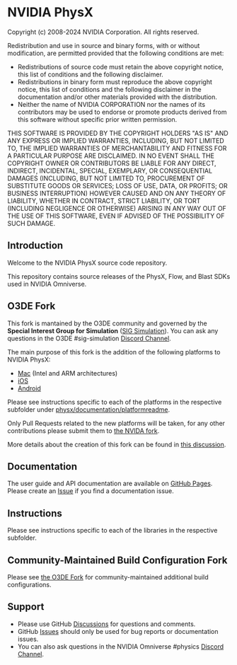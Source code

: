 # NVIDIA PhysX

Copyright (c) 2008-2024 NVIDIA Corporation. All rights reserved.

Redistribution and use in source and binary forms, with or without
modification, are permitted provided that the following conditions
are met:
 * Redistributions of source code must retain the above copyright
   notice, this list of conditions and the following disclaimer.
 * Redistributions in binary form must reproduce the above copyright
   notice, this list of conditions and the following disclaimer in the
   documentation and/or other materials provided with the distribution.
 * Neither the name of NVIDIA CORPORATION nor the names of its
   contributors may be used to endorse or promote products derived
   from this software without specific prior written permission.

THIS SOFTWARE IS PROVIDED BY THE COPYRIGHT HOLDERS "AS IS" AND ANY
EXPRESS OR IMPLIED WARRANTIES, INCLUDING, BUT NOT LIMITED TO, THE
IMPLIED WARRANTIES OF MERCHANTABILITY AND FITNESS FOR A PARTICULAR
PURPOSE ARE DISCLAIMED.  IN NO EVENT SHALL THE COPYRIGHT OWNER OR
CONTRIBUTORS BE LIABLE FOR ANY DIRECT, INDIRECT, INCIDENTAL, SPECIAL,
EXEMPLARY, OR CONSEQUENTIAL DAMAGES (INCLUDING, BUT NOT LIMITED TO,
PROCUREMENT OF SUBSTITUTE GOODS OR SERVICES; LOSS OF USE, DATA, OR
PROFITS; OR BUSINESS INTERRUPTION) HOWEVER CAUSED AND ON ANY THEORY
OF LIABILITY, WHETHER IN CONTRACT, STRICT LIABILITY, OR TORT
(INCLUDING NEGLIGENCE OR OTHERWISE) ARISING IN ANY WAY OUT OF THE USE
OF THIS SOFTWARE, EVEN IF ADVISED OF THE POSSIBILITY OF SUCH DAMAGE.

## Introduction

Welcome to the NVIDIA PhysX source code repository.

This repository contains source releases of the PhysX, Flow, and Blast SDKs used in NVIDIA Omniverse.

## O3DE Fork

This fork is mantained by the O3DE community and governed by the **Special Interest Group for Simulation** ([SIG Simulation]((https://github.com/o3de/sig-simulation))). You can ask any questions in the O3DE #sig-simulation [Discord Channel](https://discord.com/invite/o3de).

The main purpose of this fork is the addition of the following platforms to NVIDIA PhysX:

* [Mac](https://github.com/o3de/PhysX/pull/3) (Intel and ARM architectures)
* [iOS](https://github.com/o3de/PhysX/pull/2)
* [Android](https://github.com/o3de/PhysX/pull/1)

Please see instructions specific to each of the platforms in the respective subfolder under [physx/documentation/platformreadme](physx/documentation/platformreadme).

Only Pull Requests related to the new platforms will be taken, for any other contributions please submit them to [the NVIDA fork](https://github.com/NVIDIA-Omniverse/PhysX).

More details about the creation of this fork can be found in [this discussion](https://github.com/NVIDIA-Omniverse/PhysX/discussions/58).

## Documentation

The user guide and API documentation are available on [GitHub Pages](https://nvidia-omniverse.github.io/PhysX). Please create an [Issue](https://github.com/NVIDIA-Omniverse/PhysX/issues/) if you find a documentation issue.

## Instructions

Please see instructions specific to each of the libraries in the respective subfolder.

## Community-Maintained Build Configuration Fork

Please see [the O3DE Fork](https://github.com/o3de/PhysX) for community-maintained additional build configurations.

## Support

* Please use GitHub [Discussions](https://github.com/NVIDIA-Omniverse/PhysX/discussions/) for questions and comments.
* GitHub [Issues](https://github.com/NVIDIA-Omniverse/PhysX/issues) should only be used for bug reports or documentation issues.
* You can also ask questions in the NVIDIA Omniverse #physics [Discord Channel](https://discord.com/invite/XWQNJDNuaC).
